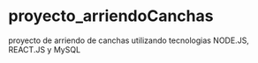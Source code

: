# proyecto_arriendoCanchas
proyecto de arriendo de canchas utilizando tecnologias NODE.JS, REACT.JS y MySQL
